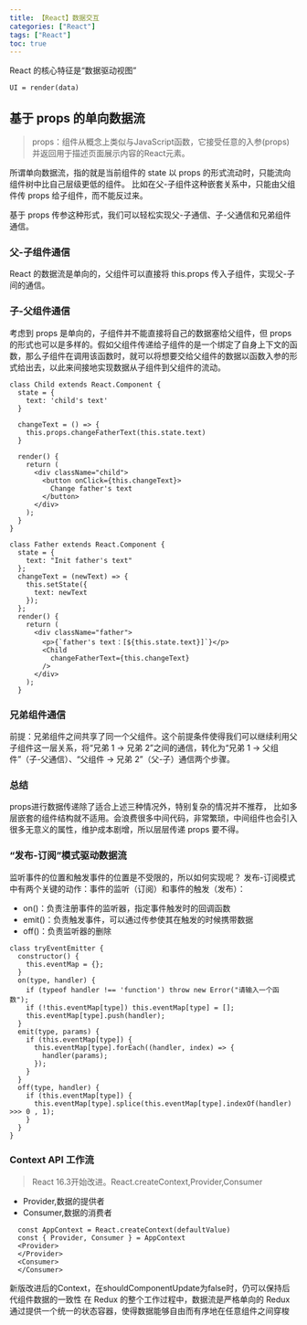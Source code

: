 ```yaml
---
title: 【React】数据交互
categories: ["React"]
tags: ["React"]
toc: true
---
```

React 的核心特征是“数据驱动视图”
```
UI = render(data)
```

## 基于 props 的单向数据流

> props：组件从概念上类似与JavaScript函数，它接受任意的入参(props)并返回用于描述页面展示内容的React元素。

所谓单向数据流，指的就是当前组件的 state 以 props 的形式流动时，只能流向组件树中比自己层级更低的组件。 比如在父-子组件这种嵌套关系中，只能由父组件传 props 给子组件，而不能反过来。

基于 props 传参这种形式，我们可以轻松实现父-子通信、子-父通信和兄弟组件通信。

<!--more-->

### 父-子组件通信
React 的数据流是单向的，父组件可以直接将 this.props 传入子组件，实现父-子间的通信。

### 子-父组件通信
考虑到 props 是单向的，子组件并不能直接将自己的数据塞给父组件，但 props 的形式也可以是多样的。假如父组件传递给子组件的是一个绑定了自身上下文的函数，那么子组件在调用该函数时，就可以将想要交给父组件的数据以函数入参的形式给出去，以此来间接地实现数据从子组件到父组件的流动。

```
class Child extends React.Component {
  state = {
    text: 'child's text'
  }

  changeText = () => {
    this.props.changeFatherText(this.state.text)
  }

  render() {
    return (
      <div className="child">
        <button onClick={this.changeText}>
          Change father's text
        </button>
      </div>
    );
  }
}

class Father extends React.Component {
  state = {
    text: "Init father's text"
  };
  changeText = (newText) => {
    this.setState({
      text: newText
    });
  };
  render() {
    return (
      <div className="father">
        <p>{`father's text：[${this.state.text}]`}</p>
        <Child
          changeFatherText={this.changeText}
        />
      </div>
    );
  }
```

### 兄弟组件通信
前提：兄弟组件之间共享了同一个父组件。这个前提条件使得我们可以继续利用父子组件这一层关系，将“兄弟 1 → 兄弟 2”之间的通信，转化为“兄弟 1 → 父组件”（子-父通信）、“父组件 → 兄弟 2”（父-子）通信两个步骤。

### 总结
props进行数据传递除了适合上述三种情况外，特别复杂的情况并不推荐， 比如多层嵌套的组件结构就不适用。会浪费很多中间代码，非常繁琐，中间组件也会引入很多无意义的属性，维护成本剧增，所以层层传递 props 要不得。

### “发布-订阅”模式驱动数据流
监听事件的位置和触发事件的位置是不受限的，所以如何实现呢？
发布-订阅模式中有两个关键的动作：事件的监听（订阅）和事件的触发（发布）：
- on()：负责注册事件的监听器，指定事件触发时的回调函数
- emit()：负责触发事件，可以通过传参使其在触发的时候携带数据
- off()：负责监听器的删除

```
class tryEventEmitter {
  constructor() {
    this.eventMap = {};
  }
  on(type, handler) {
    if (typeof handler !== 'function') throw new Error("请输入一个函数");
    if (!this.eventMap[type]) this.eventMap[type] = [];
    this.eventMap[type].push(handler);
  }
  emit(type, params) {
    if (this.eventMap[type]) {
      this.eventMap[type].forEach((handler, index) => {
        handler(params);
      });
    }
  }
  off(type, handler) {
    if (this.eventMap[type]) {
      this.eventMap[type].splice(this.eventMap[type].indexOf(handler) >>> 0 , 1);
    }
  }
}
```

### Context API 工作流

> React 16.3开始改进。React.createContext,Provider,Consumer

- Provider,数据的提供者
- Consumer,数据的消费者

```
  const AppContext = React.createContext(defaultValue)
  const { Provider, Consumer } = AppContext
  <Provider>
  </Provider>
  <Consumer>
  </Consumer>
```
新版改进后的Context，在shouldComponentUpdate为false时，仍可以保持后代组件数据的一致性
在 Redux 的整个工作过程中，数据流是严格单向的
Redux 通过提供一个统一的状态容器，使得数据能够自由而有序地在任意组件之间穿梭